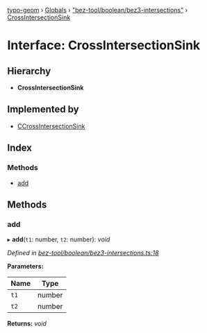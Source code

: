 [typo-geom](../README.md) › [Globals](../globals.md) › ["bez-tool/boolean/bez3-intersections"](../modules/_bez_tool_boolean_bez3_intersections_.md) › [CrossIntersectionSink](_bez_tool_boolean_bez3_intersections_.crossintersectionsink.md)

# Interface: CrossIntersectionSink

## Hierarchy

* **CrossIntersectionSink**

## Implemented by

* [CCrossIntersectionSink](../classes/_bez_tool_boolean_intersections_.ccrossintersectionsink.md)

## Index

### Methods

* [add](_bez_tool_boolean_bez3_intersections_.crossintersectionsink.md#add)

## Methods

###  add

▸ **add**(`t1`: number, `t2`: number): *void*

*Defined in [bez-tool/boolean/bez3-intersections.ts:18](https://github.com/be5invis/typo-geom/blob/9ebaae4/src/bez-tool/boolean/bez3-intersections.ts#L18)*

**Parameters:**

Name | Type |
------ | ------ |
`t1` | number |
`t2` | number |

**Returns:** *void*
